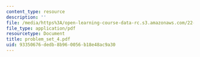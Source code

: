 ```yaml
---
content_type: resource
description: ''
file: /media/https%3A/open-learning-course-data-rc.s3.amazonaws.com/22-55j-principles-of-radiation-interactions-fall-2004/93350676dedb8b960056b18e48ac9a30_problem_set_4.pdf
file_type: application/pdf
resourcetype: Document
title: problem_set_4.pdf
uid: 93350676-dedb-8b96-0056-b18e48ac9a30
---
```

